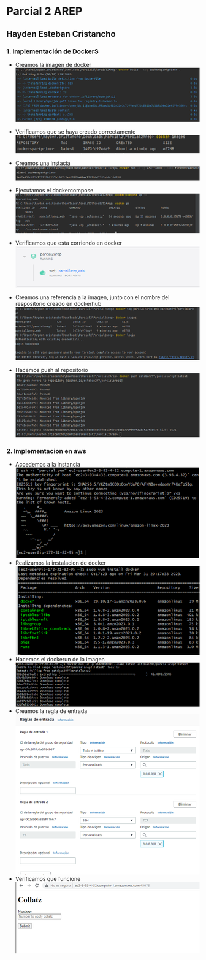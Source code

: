 # Parcial 2 AREP
## Hayden Esteban Cristancho

### 1. Implementación de DockerS
* Creamos la imagen de docker 
![img.png](img/img.png)

* Verificamos que se haya creado correctamente
![img.png](img/img0.png)
* Creamos una instacia
![img_1.png](img/img_1.png)
* Ejecutamos el dockercompose
![img.png](img/img_9.png)
* Verificamos que esta corriendo en docker 
![img_1.png](img/img_10.png)
* Creamos una referencia a la imagen, junto con el nombre del respositorio creado en dockerhub
![img_2.png](img/img_2.png)
* Hacemos push al repositorio
![img_3.png](img/img_3.png)

### 2. Implementacion en aws

* Accedemos a la instancia
![img_4.png](img/img_4.png)
* Realizamos la instalacion de docker
![img_5.png](img/img_5.png)
* Hacemos el dockerun de la imagen
![img_6.png](img/img_6.png)
* Creamos la regla de entrada
![img_7.png](img/img_7.png)
* Verificamos que funcione
![img_8.png](img/img_8.png)


